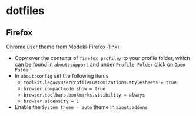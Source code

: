 # dotfiles


## Firefox
Chrome user theme from Modoki-Firefox ([link](https://github.com/soup-bowl/Modoki-Firefox))

- Copy over the contents of `firefox_profile/` to your profile folder, which can be found in `about:support` and under `Profile Folder` click on `Open Folder`
- In `about:config` set the following items
    - `toolkit.legacyUserProfileCustomizations.stylesheets = true`
    - `browser.compactmode.show = true`
    - `browser.toolbars.bookmarks.visibility = always`
    - `browser.uidensity = 1`
- Enable the `System theme - auto` theme in `about:addons`